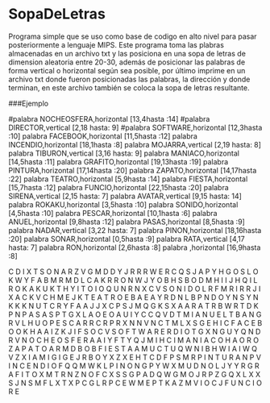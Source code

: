 # SopaDeLetras
Programa simple que se uso como base de codigo en alto nivel para pasar posteriormente a lenguaje MIPS. 
Este programa toma las plabras almacenadas en un archivo txt y las posiciona en una sopa de letras de dimension aleatoria entre 20-30, además de 
posicionar las palabras de forma vertical o horizontal según sea posible, por último imprime en un archivo txt donde fueron posicionadas las palabras,
la dirección y donde terminan, en este archivo también se coloca la sopa de letras resultante.



###Ejemplo

#palabra NOCHEOSFERA,horizontal [13,4hasta :14]
#palabra DIRECTOR,vertical [2,18 hasta: 9]
#palabra SOFTWARE,horizontal [12,3hasta :10]
palabra FACEBOOK,horizontal [11,5hasta :12]
palabra INCENDIO,horizontal [18,1hasta :8]
palabra MOJARRA,vertical [2,19 hasta: 8]
palabra TIBURON,vertical [3,16 hasta: 9]
palabra MANIACO,horizontal [14,5hasta :11]
palabra GRAFITO,horizontal [19,13hasta :19]
palabra PINTURA,horizontal [17,14hasta :20]
palabra ZAPATO,horizontal [14,17hasta :22]
palabra TEATRO,horizontal [5,9hasta :14]
palabra FIESTA,horizontal [15,7hasta :12]
palabra FUNCIO,horizontal [22,15hasta :20]
palabra SIRENA,vertical [2,15 hasta: 7]
palabra AVATAR,vertical [9,15 hasta: 14]
palabra ROKAKU,horizontal [3,5hasta :10]
palabra SONIDO,horizontal [4,5hasta :10]
palabra PESCAR,horizontal [10,1hasta :6]
palabra ANUEL,horizontal [9,8hasta :12]
palabra PASAS,horizontal [8,5hasta :9]
palabra NADAR,vertical [3,22 hasta: 7]
palabra PINON,horizontal [18,16hasta :20]
palabra SONAR,horizontal [0,5hasta :9]
palabra RATA,vertical [4,17 hasta: 7]
palabra RON,horizontal [2,6hasta :8]
palabra ,horizontal [16,9hasta :8]

C D I X T S O N A R Z V G M D D Y J R R R W E
R C Q S J A P Y H G O S L O K W Y F A B M R M
D L C A K R R O N W J Y O B H S B O D M H I I
J H Q I L R O K A K U K T H Y I T O I O Q U N
R N X C V S O N I D O L R F M R I R R J I X A
C K V C H M E J K T E A T R O E B A E A Y R D
N L B P N D O Y N S Y N K K K N U T C R Y F A
A J J X C P S J M Q G K S X A A R A T R B W R
T D K P N P A S A S P T G X L A O E O A U I Y
C C Q V D T M I A N U E L T B A N G R V L H U
O P E S C A R R C R P R X N N V N C T M L X S
G E H I C F A C E B O O K H A A I Z K J I F S
O C V S O F T W A R E R D I O T G X N G U Y Q
N D R V N O C H E O S F E R A A I Y F T Y Q J
M I H C I M A N I A C O H A O R O Z A P A T O
A R M D B O B F I E S T A A M U C T U Q W N I
B H W I A I W Q V Z X I A M I G I G E J R B O
Y X Z X E H T C D F P S M R P I N T U R A N P
V I N C E N D I O F Q Q M W K L P I N O N G P
Y W X M U D N O L J Y Y R G R A F I T O X M T
R N Z N O F C X S S G P A D Q W G M O J R P Z
G Q X L X X S J N S M F L X T X P C G L R P C
E W M E P T K A Z M V I O C J F U N C I O R E
